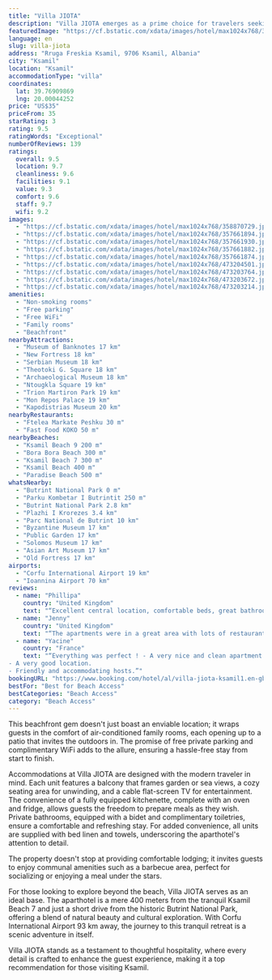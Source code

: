 ```yaml
---
title: "Villa JIOTA"
description: "Villa JIOTA emerges as a prime choice for travelers seeking the perfect blend of comfort and convenience in Ksamil."
featuredImage: "https://cf.bstatic.com/xdata/images/hotel/max1024x768/358870729.jpg?k=794923ba10e8204819dc9122ef5c137ba46f607322b9cf42baefb35851657f8c&o=&hp=1"
language: en
slug: villa-jiota
address: "Rruga Freskia Ksamil, 9706 Ksamil, Albania"
city: "Ksamil"
location: "Ksamil"
accommodationType: "villa"
coordinates:
  lat: 39.76909869
  lng: 20.00044252
price: "US$35"
priceFrom: 35
starRating: 3
rating: 9.5
ratingWords: "Exceptional"
numberOfReviews: 139
ratings:
  overall: 9.5
  location: 9.7
  cleanliness: 9.6
  facilities: 9.1
  value: 9.3
  comfort: 9.6
  staff: 9.7
  wifi: 9.2
images:
  - "https://cf.bstatic.com/xdata/images/hotel/max1024x768/358870729.jpg?k=794923ba10e8204819dc9122ef5c137ba46f607322b9cf42baefb35851657f8c&o=&hp=1"
  - "https://cf.bstatic.com/xdata/images/hotel/max1024x768/357661894.jpg?k=69092de793872b53b0fa51a04c3ca4370d63d483cd93884a2241d021bad5411d&o=&hp=1"
  - "https://cf.bstatic.com/xdata/images/hotel/max1024x768/357661930.jpg?k=01f0d0708cd66a50aa1572fc4dc2fa2820d2c6c6f8f2aa8a7472c2fe1f9ae7de&o=&hp=1"
  - "https://cf.bstatic.com/xdata/images/hotel/max1024x768/357661882.jpg?k=a17beecb6f72aa507439df0870c3fc2e99503175531254b527326d5b95d2007f&o=&hp=1"
  - "https://cf.bstatic.com/xdata/images/hotel/max1024x768/357661874.jpg?k=3b9076f8e6be742ed41d8053356dbbe454360640326d85d6d0988dfa13ce56d2&o=&hp=1"
  - "https://cf.bstatic.com/xdata/images/hotel/max1024x768/473204501.jpg?k=67fdc6ef521dda235a91053a7e7e7850bcef54ecf6385f86e5bce9ca26d809d0&o=&hp=1"
  - "https://cf.bstatic.com/xdata/images/hotel/max1024x768/473203764.jpg?k=e9226ca2deb7f9da6100e8e3a90767e3895b1fd058a21fe3157596cca7edd899&o=&hp=1"
  - "https://cf.bstatic.com/xdata/images/hotel/max1024x768/473203672.jpg?k=2e209395d6e197a8c02d15da334f83ac973da9f8e55fe430afacb6ddc63cc6a4&o=&hp=1"
  - "https://cf.bstatic.com/xdata/images/hotel/max1024x768/473203214.jpg?k=6e1c09271b50c78133f8ea85725ea5f10c8a1fdac5ecf64871e2251bd7b96758&o=&hp=1"
amenities:
  - "Non-smoking rooms"
  - "Free parking"
  - "Free WiFi"
  - "Family rooms"
  - "Beachfront"
nearbyAttractions:
  - "Museum of Banknotes 17 km"
  - "New Fortress 18 km"
  - "Serbian Museum 18 km"
  - "Theotoki G. Square 18 km"
  - "Archaeological Museum 18 km"
  - "Ntougkla Square 19 km"
  - "Trion Martiron Park 19 km"
  - "Mon Repos Palace 19 km"
  - "Kapodistrias Museum 20 km"
nearbyRestaurants:
  - "Ftelea Markate Peshku 30 m"
  - "Fast Food KOKO 50 m"
nearbyBeaches:
  - "Ksamil Beach 9 200 m"
  - "Bora Bora Beach 300 m"
  - "Ksamil Beach 7 300 m"
  - "Ksamil Beach 400 m"
  - "Paradise Beach 500 m"
whatsNearby:
  - "Butrint National Park 0 m"
  - "Parku Kombetar I Butrintit 250 m"
  - "Butrint National Park 2.8 km"
  - "Plazhi I Krorezes 3.4 km"
  - "Parc National de Butrint 10 km"
  - "Byzantine Museum 17 km"
  - "Public Garden 17 km"
  - "Solomos Museum 17 km"
  - "Asian Art Museum 17 km"
  - "Old Fortress 17 km"
airports:
  - "Corfu International Airport 19 km"
  - "Ioannina Airport 70 km"
reviews:
  - name: "Phillipa"
    country: "United Kingdom"
    text: "“Excellent central location, comfortable beds, great bathroom facilities, lovely apartment and very clean. Apartment had a small kitchenette although we didn’t use it.”"
  - name: "Jenny"
    country: "United Kingdom"
    text: "“The apartments were in a great area with lots of restaurants and beach bars on the doorstep.”"
  - name: "Yacine"
    country: "France"
    text: "“Everything was perfect ! - A very nice and clean apartment with a beautiful view.
- A very good location.
- Friendly and accommodating hosts.”"
bookingURL: "https://www.booking.com/hotel/al/villa-jiota-ksamil1.en-gb.html?aid=8035640"
bestFor: "Best for Beach Access"
bestCategories: "Beach Access"
category: "Beach Access"
---
```


This beachfront gem doesn't just boast an enviable location; it wraps guests in the comfort of air-conditioned family rooms, each opening up to a patio that invites the outdoors in. The promise of free private parking and complimentary WiFi adds to the allure, ensuring a hassle-free stay from start to finish.

Accommodations at Villa JIOTA are designed with the modern traveler in mind. Each unit features a balcony that frames garden or sea views, a cozy seating area for unwinding, and a cable flat-screen TV for entertainment. The convenience of a fully equipped kitchenette, complete with an oven and fridge, allows guests the freedom to prepare meals as they wish. Private bathrooms, equipped with a bidet and complimentary toiletries, ensure a comfortable and refreshing stay. For added convenience, all units are supplied with bed linen and towels, underscoring the aparthotel's attention to detail.

The property doesn't stop at providing comfortable lodging; it invites guests to enjoy communal amenities such as a barbecue area, perfect for socializing or enjoying a meal under the stars.

For those looking to explore beyond the beach, Villa JIOTA serves as an ideal base. The aparthotel is a mere 400 meters from the tranquil Ksamil Beach 7 and just a short drive from the historic Butrint National Park, offering a blend of natural beauty and cultural exploration. With Corfu International Airport 93 km away, the journey to this tranquil retreat is a scenic adventure in itself.

Villa JIOTA stands as a testament to thoughtful hospitality, where every detail is crafted to enhance the guest experience, making it a top recommendation for those visiting Ksamil.